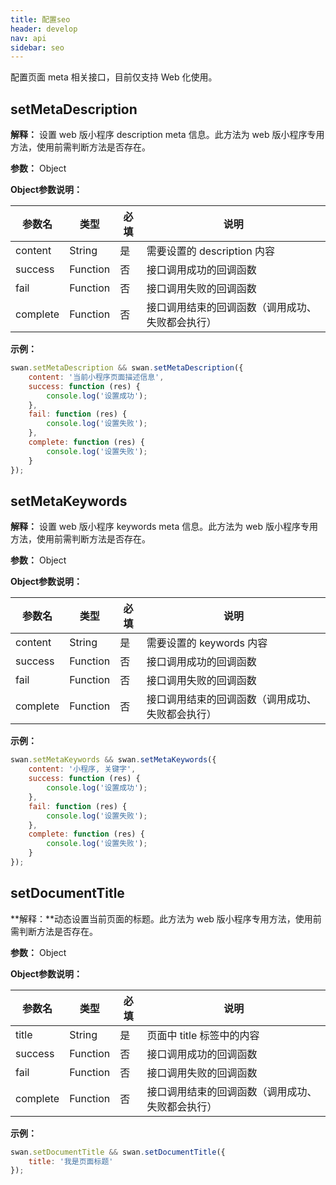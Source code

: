 ```yaml
---
title: 配置seo
header: develop
nav: api
sidebar: seo
---
```

配置页面 meta 相关接口，目前仅支持 Web 化使用。
## setMetaDescription

**解释：** 设置 web 版小程序 description meta 信息。此方法为 web 版小程序专用方法，使用前需判断方法是否存在。

**参数：** Object

**Object参数说明：**

|参数名 |类型  |必填  |说明|
|---- | ---- | ---- |---- |
| content |  String  |是  | 需要设置的 description 内容|
|success |Function  |  否  | 接口调用成功的回调函数|
|fail  | Function  |  否  | 接口调用失败的回调函数|
|complete   | Function   | 否  | 接口调用结束的回调函数（调用成功、失败都会执行）|

**示例：**

```js
swan.setMetaDescription && swan.setMetaDescription({
    content: '当前小程序页面描述信息',
    success: function (res) {
        console.log('设置成功');
    },
    fail: function (res) {
        console.log('设置失败');
    },
    complete: function (res) {
	    console.log('设置失败');
    }
});
```

## setMetaKeywords

**解释：** 设置 web 版小程序 keywords meta 信息。此方法为 web 版小程序专用方法，使用前需判断方法是否存在。

**参数：** Object

**Object参数说明：**

|参数名 |类型  |必填  |说明|
|---- | ---- | ---- |---- |
| content |  String  |是 | 需要设置的 keywords 内容|
|success |Function  |  否  | 接口调用成功的回调函数|
|fail  | Function  |  否  | 接口调用失败的回调函数|
|complete   | Function   | 否  | 接口调用结束的回调函数（调用成功、失败都会执行）|

**示例：**

```js
swan.setMetaKeywords && swan.setMetaKeywords({
    content: '小程序, 关键字',
    success: function (res) {
        console.log('设置成功');
    },
    fail: function (res) {
        console.log('设置失败');
    },
    complete: function (res) {
	    console.log('设置失败');
    }
});
```


## setDocumentTitle

**解释：**动态设置当前页面的标题。此方法为 web 版小程序专用方法，使用前需判断方法是否存在。

**参数：** Object

**Object参数说明：**

|参数名 |类型  |必填  |说明|
|---- | ---- | ---- |---- |
|title   |String|  是 | 页面中 title 标签中的内容 |
|success |Function |   否 |  接口调用成功的回调函数|
|fail   | Function|    否 |  接口调用失败的回调函数|
|complete   | Function   | 否|   接口调用结束的回调函数（调用成功、失败都会执行）|

**示例：**

```js
swan.setDocumentTitle && swan.setDocumentTitle({
    title: '我是页面标题'
});
```